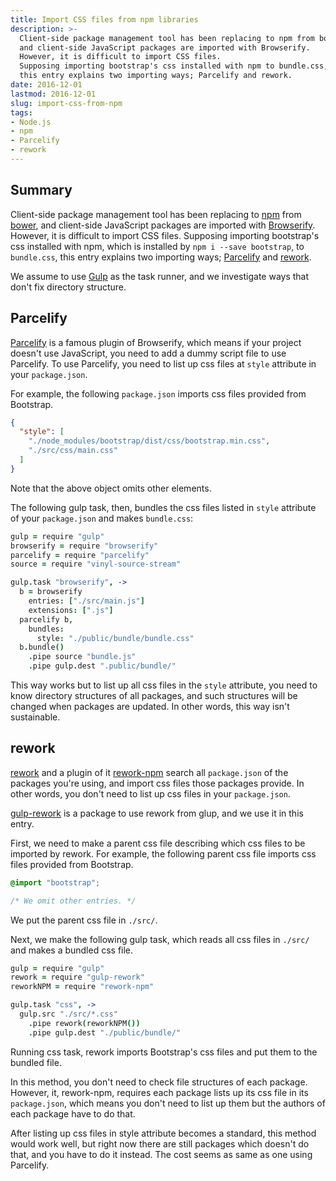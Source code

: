 ```yaml
---
title: Import CSS files from npm libraries
description: >-
  Client-side package management tool has been replacing to npm from bower,
  and client-side JavaScript packages are imported with Browserify.
  However, it is difficult to import CSS files.
  Supposing importing bootstrap's css installed with npm to bundle.css,
  this entry explains two importing ways; Parcelify and rework.
date: 2016-12-01
lastmod: 2016-12-01
slug: import-css-from-npm
tags:
- Node.js
- npm
- Parcelify
- rework
---
```


## Summary
Client-side package management tool has been replacing to [npm](https://www.npmjs.com/) from [bower](http://bower.io/),
and client-side JavaScript packages are imported with [Browserify](http://browserify.org/).
However, it is difficult to import CSS files.
Supposing importing bootstrap's css installed with npm, which is installed by `npm i --save bootstrap`, to `bundle.css`,
this entry explains two importing ways;
[Parcelify](https://github.com/rotundasoftware/parcelify) and [rework](https://github.com/reworkcss/rework).

We assume to use [Gulp](http://gulpjs.com/) as the task runner,
and we investigate ways that don't fix directory structure.


## Parcelify
[Parcelify](https://github.com/rotundasoftware/parcelify) is a famous plugin of Browserify,
which means if your project doesn't use JavaScript, you need to add a dummy script file to use Parcelify.
To use Parcelify, you need to list up css files at `style` attribute in your `package.json`.

For example, the following `package.json` imports css files provided from Bootstrap.

```json
{
  "style": [
    "./node_modules/bootstrap/dist/css/bootstrap.min.css",
    "./src/css/main.css"
  ]
}
```

Note that the above object omits other elements.

The following gulp task, then, bundles the css files listed in `style` attribute of your `package.json`
and makes `bundle.css`:

```coffeescript
gulp = require "gulp"
browserify = require "browserify"
parcelify = require "parcelify"
source = require "vinyl-source-stream"

gulp.task "browserify", ->
  b = browserify
    entries: ["./src/main.js"]
    extensions: [".js"]
  parcelify b,
    bundles:
      style: "./public/bundle/bundle.css"
  b.bundle()
    .pipe source "bundle.js"
    .pipe gulp.dest ".public/bundle/"
```

This way works but to list up all css files in the `style` attribute,
you need to know directory structures of all packages,
and such structures will be changed when packages are updated.
In other words, this way isn't sustainable.


## rework
[rework](https://github.com/reworkcss/rework) and a plugin of it [rework-npm](https://github.com/reworkcss/rework-npm)
search all `package.json` of the packages you're using, and import css files those packages provide.
In other words, you don't need to list up css files in your `package.json`.

[gulp-rework](https://github.com/sindresorhus/gulp-rework) is a package to use rework from glup,
and we use it in this entry.

First, we need to make a parent css file describing which css files to be imported by rework.
For example, the following parent css file imports css files provided from Bootstrap.

```css
@import "bootstrap";

/* We omit other entries. */
```

We put the parent css file in `./src/`.

Next, we make the following gulp task,
which reads all css files in `./src/` and makes a bundled css file.

```coffeescript
gulp = require "gulp"
rework = require "gulp-rework"
reworkNPM = require "rework-npm"

gulp.task "css", ->
  gulp.src "./src/*.css"
    .pipe rework(reworkNPM())
    .pipe gulp.dest "./public/bundle/"
```

Running css task, rework imports Bootstrap's css files and put them to the bundled file.

In this method, you don't need to check file structures of each package.
However, it, rework-npm, requires each package lists up its css file in its `package.json`,
which means you don't need to list up them but the authors of each package have to do that.

After listing up css files in style attribute becomes a standard, this method would work well,
but right now there are still packages which doesn't do that, and you have to do it instead.
The cost seems as same as one using Parcelify.

